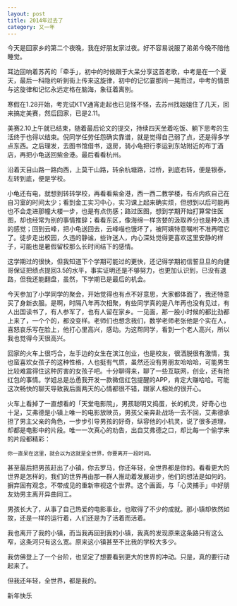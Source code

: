 ```yaml
---
layout: post
title: 2014年过去了
category: 又一年
---
```



今天是回家乡的第二个夜晚，我在好朋友家过夜。好不容易说服了弟弟今晚不陪他睡觉。

耳边回响着苏芮的「牵手」，初中的时候跟于大呆分享这首老歌，中考是在一个夏天，最后一科隐约听到街上传来这旋律，初中的记忆霎那间一晃而过，中考的情景与这旋律和记忆永远定格在脑海，象征着离别。

寒假在1.28开始，考完试KTV通宵走起也已见怪不怪，去苏州找姐姐住了几天，回来搞定美赛，然后回家，已是2.11。

美赛2.10上午就已结束，随着最后论文的提交，持续四天坐着吃饭、躺下思考的生活终于也得以结束。倪同学任劳任怨确实靠谱，就是觉得自己弱了点，还是得多学点东西。之后理发，去图书馆借书，退房，骑小龟把行李运到东站附近的布丁酒店，再把小龟送回紫金港。最后看看杭州。

沿着天目山路一路向西，上莫干山路，转余杭塘路，过桥，到底右转，便是银泰，左转到底，便是学校。

小龟还有电，就想到转转学校，再看看紫金港，西一西二教学楼，有点内疚自己在自习室的时间太少；看到金工实习中心，实习课上起来确实烦，但想到以后可能再也不会走进那幢大楼一步，也是有点伤感；路过医图，想到学期开始打算常住医图，却也经常为别的事情推辞；看看东区，像海绵一样贪婪的汲取养分也是种久违的感觉；回到云峰，把小龟送回去，云峰喵也饿坏了，被阿姨特意嘱咐不准再喂它了。徒步走出校园，久违的静谧，些许迷人，内心深处觉得更喜欢这里安静的样子，可能也是暑假留校那么长时间结下的感情。

这学期过的很快，但我知道下个学期可能过的更快，还记得学期初信誓旦旦的向健哥保证把绩点提回3.5的水平，事实证明还是不够努力，也更加认识到，已没有退路，但我还能翻盘，虽然，下学期已是最后的机会。

今天参加了小学同学的聚会，开始觉得也有点不好意思，大家都体面了，我还特意买了身新衣服。是啊，时隔八年再次相聚，有些同学真的是八年再也没有见过，有人出国读书了，有人参军了，也有人留在家乡。一见面，那一股小时候的都比劲都上来了，一个个的，都没变样。老师们也想念我们，数学老师老张他是个实在人，喜怒哀乐写在脸上，他打心里高兴，感动。为这帮同学，看到一个老人高兴，所以我也觉得今天很高兴。

回家的火车上很巧合，左手边的女生在滨江创业，也是校友，很洒脱很有激情，我也蛮喜欢女孩子的这种性格，人也挺有气质，虽然还没有男朋友哈哈哈，可能男生比较难震得住这种厉害的女孩子吧。十分聊得来，聊了一些互联网，创业，还有抢红包的事情。学姐总是怂恿我开发一款微信红包提醒的APP，肯定大赚哈哈。可能这次畅快的聊天导致我后面两天的心情都很不错，跟家人相处的很开心。

火车上看掉了一直想看的「天堂电影院」，男孩聪明又捣蛋，长的机灵，好奇心也十足，艾弗德是小镇上唯一的电影放映员，男孩父亲奔赴战场一去不回，艾弗德承担了男主父亲的角色，一步步引导男孩的好奇，纵容他的小机灵，说了很多道理，却都是电影中的片段。唯一一次真心的劝告，出自艾弗德之口，却比每一个偷学来的片段都精彩：

	你一直呆在这里，就会以为这就是全世界，你要离开一段时间。
	
甚至最后把男孩赶出了小镇，你去罗马，你还年轻，全世界都是你的。看看更大的世界是怎样的，我们的世界再由那一群人推动着发展进步，他们的想法是如何的。摒弃固有观念，不带成见的重新审视这个世界。这个画面，与「心灵捕手」中好朋友劝男主离开异曲同工。

男孩长大了，从事了自己热爱的电影事业，也取得了不少的成就。那小镇却依然如故，还是一样的运行着，人们还是为了活着而活着。

我也离开了我的小镇，而当我再回到我的小镇，我真的发现原来这条路只有这么窄，这条河只有这么宽。原来这小镇甚至不比我的学校大多少。

我仿佛登上了一个台阶，也坚定了想要看到更大的世界的冲动。只是，真的要行动起来了。

但我还年轻，全世界，都是我的。

新年快乐

